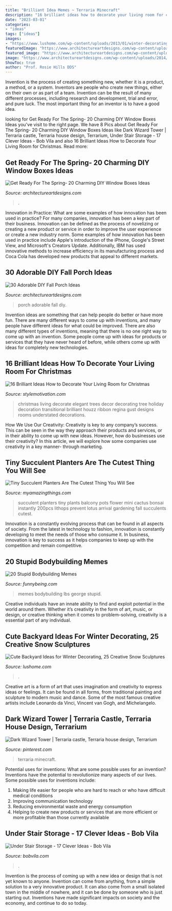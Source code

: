 ```yaml
---
title: "Brilliant Idea Memes ~ Terraria Minecraft"
description: "16 brilliant ideas how to decorate your living room for christmas"
date: "2023-03-01"
categories:
- "ideas"
tags: ["ideas"]
images:
- "https://www.lushome.com/wp-content/uploads/2013/01/winter-decorating-backyard-ideas-snow-sculptures-4.jpg"
featuredImage: "https://www.architectureartdesigns.com/wp-content/uploads/2013/08/2917.jpg"
featured_image: "https://www.architectureartdesigns.com/wp-content/uploads/2013/08/2917.jpg"
image: "https://www.architectureartdesigns.com/wp-content/uploads/2014/02/1611.jpg"
ShowToc: true
author: "Prof. Rosie Hills DDS"
---
```



Invention is the process of creating something new, whether it is a product, a method, or a system. Inventors are people who create new things, either on their own or as part of a team. Invention can be the result of many different processes, including research and development, trial and error, and pure luck. The most important thing for an inventor is to have a good idea.

	

		
looking for Get Ready For The Spring- 20 Charming DIY Window Boxes Ideas you've visit to the right page. We have 8 Pics about Get Ready For The Spring- 20 Charming DIY Window Boxes Ideas like Dark Wizard Tower | Terraria castle, Terraria house design, Terrarium, Under Stair Storage - 17 Clever Ideas - Bob Vila and also 16 Brilliant Ideas How to Decorate Your Living Room for Christmas. Read more:
		
    
## Get Ready For The Spring- 20 Charming DIY Window Boxes Ideas

<img loading=lazy src="https://www.architectureartdesigns.com/wp-content/uploads/2014/02/1611.jpg" onerror="this.onerror=null;this.src='https://tse4.mm.bing.net/th?id=OIP.g7CfDYvblFh0MHWhbYiFfgHaE7&amp;pid=15.1';" alt="Get Ready For The Spring- 20 Charming DIY Window Boxes Ideas">

_Source: architectureartdesigns.com_

>. 

	

Innovation in Practice: What are some examples of how innovation has been used in practice?
For many companies, innovation has been a key part of their business. Innovation can be defined as the process of novelizing or creating a new product or service in order to improve the user experience or create a new industry norm. 
Some examples of how innovation has been used in practice include Apple's introduction of the iPhone, Google's Street View, and Microsoft's Creators Update. Additionally, IBM has used innovative methods to increase efficiency in its manufacturing process and Coca Cola has developed new products that appeal to different markets.

    
## 30 Adorable DIY Fall Porch Ideas

<img loading=lazy src="https://www.architectureartdesigns.com/wp-content/uploads/2013/08/2917.jpg" onerror="this.onerror=null;this.src='https://tse4.mm.bing.net/th?id=OIP.axmW2vvJqY4twuJfMPPIXwHaJ4&amp;pid=15.1';" alt="30 Adorable DIY Fall Porch Ideas">

_Source: architectureartdesigns.com_

>porch adorable fall diy. 

	

Invention ideas are something that can help people do better or have more fun. There are many different ways to come up with inventions, and many people have different ideas for what could be improved. There are also many different types of inventions, meaning that there is no one right way to come up with an invention. Some people come up with ideas for products or services that they have never heard of before, while others come up with ideas for completely new technologies.

    
## 16 Brilliant Ideas How To Decorate Your Living Room For Christmas

<img loading=lazy src="http://www.stylemotivation.com/wp-content/uploads/2013/11/20-Brilliant-Ideas-How-to-Decorate-Your-Living-Room-for-Christmas-18.jpg" onerror="this.onerror=null;this.src='https://tse2.mm.bing.net/th?id=OIP.CGMj2dNxGFbflqzd5eKXnwHaLI&amp;pid=15.1';" alt="16 Brilliant Ideas How to Decorate Your Living Room for Christmas">

_Source: stylemotivation.com_

>christmas living decorate elegant trees decor decorating tree holiday decoration transitional brilliant houzz ribbon regina gust designs rooms understated decorations. 

	

How We Use Our Creativity:
Creativity is key to any company’s success. This can be seen in the way they approach their products and services, or in their ability to come up with new ideas. However, how do businesses use their creativity? In this article, we will explore how some companies use creativity in a key manner- through marketing.

    
## Tiny Succulent Planters Are The Cutest Thing You Will See

<img loading=lazy src="http://myamazingthings.com/wp-content/uploads/2017/05/2fc2cf3159f517922d94ea1e6e4f5e6b.jpg" onerror="this.onerror=null;this.src='https://tse3.mm.bing.net/th?id=OIP.L8LPMVn1F5ItlOoebk9eawHaJ4&amp;pid=15.1';" alt="Tiny Succulent Planters Are The Cutest Thing You Will See">

_Source: myamazingthings.com_

>succulent planters tiny plants balcony pots flower mini cactus bonsai instantly 200pcs lithops prevent lotus arrival gardening fall succulents cutest. 

	

Innovation is a constantly evolving process that can be found in all aspects of society. From the latest in technology to fashion, innovation is constantly developing to meet the needs of those who consume it. In business, innovation is key to success as it helps companies to keep up with the competition and remain competitive.

    
## 20 Stupid Bodybuilding Memes

<img loading=lazy src="http://www.funnybeing.com/wp-content/uploads/2019/08/George-Was-500-LBS-600x579.jpg" onerror="this.onerror=null;this.src='https://tse4.mm.bing.net/th?id=OIP.lb4aR-KR42xxtb74nZx_YAHaHJ&amp;pid=15.1';" alt="20 Stupid Bodybuilding Memes">

_Source: funnybeing.com_

>memes bodybuilding lbs george stupid. 

	

Creative individuals have an innate ability to find and exploit potential in the world around them. Whether it’s creativity in the form of art, music, or design, or creative thinking when it comes to problem-solving, creativity is a essential part of any individual.

    
## Cute Backyard Ideas For Winter Decorating, 25 Creative Snow Sculptures

<img loading=lazy src="https://www.lushome.com/wp-content/uploads/2013/01/winter-decorating-backyard-ideas-snow-sculptures-4.jpg" onerror="this.onerror=null;this.src='https://tse4.mm.bing.net/th?id=OIP.ql_EVdQAp9LhHRVYw5dsPgHaLH&amp;pid=15.1';" alt="Cute Backyard Ideas for Winter Decorating, 25 Creative Snow Sculptures">

_Source: lushome.com_

>. 

	

Creative art is a form of art that uses imagination and creativity to express ideas or feelings. It can be found in all forms, from traditional painting and sculpture to modern music and dance. Some of the most famous creative artists include Leonardo da Vinci, Vincent van Gogh, and Michelangelo.

    
## Dark Wizard Tower | Terraria Castle, Terraria House Design, Terrarium

<img loading=lazy src="https://i.pinimg.com/736x/71/28/cd/7128cd2d76333a8ac0f082fdcf6e1f3d.jpg" onerror="this.onerror=null;this.src='https://tse3.mm.bing.net/th?id=OIP.V8Uq7lwxyfNPriNknDkztgHaNr&amp;pid=15.1';" alt="Dark Wizard Tower | Terraria castle, Terraria house design, Terrarium">

_Source: pinterest.com_

>terraria minecraft. 

	

Potential uses for inventions: What are some possible uses for an invention?
Inventions have the potential to revolutionize many aspects of our lives. Some possible uses for inventions include: 
1. Making life easier for people who are hard to reach or who have difficult medical conditions 
2. Improving communication technology 
3. Reducing environmental waste and energy consumption 
4. Helping to create new products or services that are more efficient or more profitable than those currently available 

    
## Under Stair Storage - 17 Clever Ideas - Bob Vila

<img loading=lazy src="https://empire-s3-production.bobvila.com/slides/5616/original/BHA_storage_stairs.jpg?1553801244" onerror="this.onerror=null;this.src='https://tse2.mm.bing.net/th?id=OIP.EjnwyVQist2G-MxQmya42gHaJ4&amp;pid=15.1';" alt="Under Stair Storage - 17 Clever Ideas - Bob Vila">

_Source: bobvila.com_

>. 

	

Invention is the process of coming up with a new idea or design that is not yet known to anyone. Invention can come from anything, from a simple solution to a very innovative product. It can also come from a small isolated town in the middle of nowhere, and it can be done by someone who is just starting out. Inventions have made significant impacts on society and the economy, and continue to do so today.

